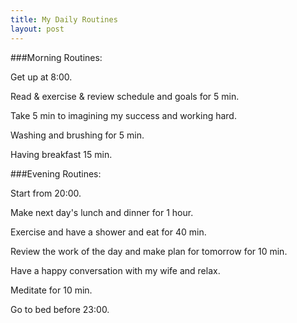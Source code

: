 ```yaml
---
title: My Daily Routines
layout: post
---
```


###Morning Routines:

Get up at 8:00.

Read & exercise & review schedule and goals for 5 min.

Take 5 min to imagining my success and working hard.

Washing and brushing for 5 min.

Having breakfast 15 min.

###Evening Routines:

Start from 20:00.

Make next day's lunch and dinner for 1 hour.

Exercise and have a shower and eat for 40 min.

Review the work of the day and make plan for tomorrow for 10 min.

Have a happy conversation with my wife and relax.

Meditate for 10 min.

Go to bed before 23:00.

